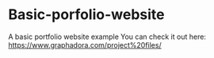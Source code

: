 # Basic-porfolio-website
A basic portfolio website example
You can check it out here: https://www.graphadora.com/project%20files/
